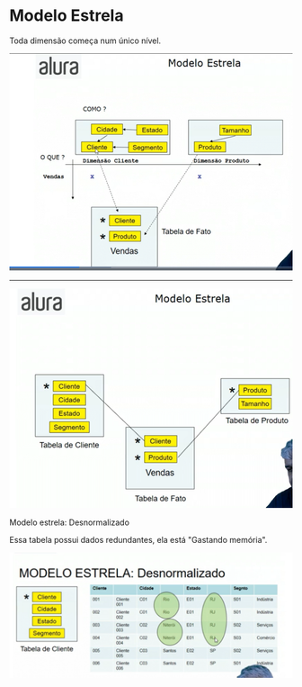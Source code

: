# Modelo Estrela
Toda dimensão começa num único nível.

![](DataWarehouse/Modelo%20Estrela.png)

---
![](DataWarehouse/ModeloEstrela2.png)

Modelo estrela: Desnormalizado

Essa tabela possui dados redundantes, ela está "Gastando memória".

![](DataWarehouse/Modelo%20desnormalizado.png)